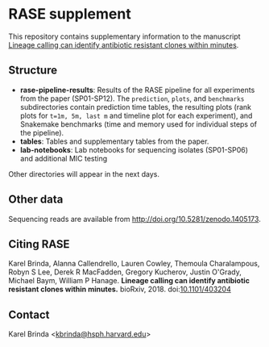 # RASE supplement

This repository contains supplementary information to the manuscript
[Lineage calling can identify antibiotic resistant clones within minutes](https://www.biorxiv.org/content/early/2018/08/29/403204).

## Structure

* **rase-pipeline-results**: Results of the RASE pipeline for all experiments from the paper (SP01-SP12). The `prediction`, `plots`, and `benchmarks` subdirectories contain prediction time tables, the resulting plots (rank plots for `t=1m, 5m, last m` and timeline plot for each experiment), and Snakemake benchmarks (time and memory used for individual steps of the pipeline).
* **tables**: Tables and supplementary tables from the paper.
* **lab-notebooks**: Lab notebooks for sequencing isolates (SP01-SP06) and additional MIC testing

Other directories will appear in the next days.

## Other data

Sequencing reads are available from http://doi.org/10.5281/zenodo.1405173.

## Citing RASE

Karel Brinda, Alanna Callendrello, Lauren Cowley, Themoula Charalampous, Robyn
S Lee, Derek R MacFadden, Gregory Kucherov, Justin O'Grady, Michael Baym,
William P Hanage. **Lineage calling can identify antibiotic resistant clones
within minutes.** bioRxiv, 2018.
doi:[10.1101/403204](https://doi.org/10.1101/403204)

## Contact

Karel Brinda \<kbrinda@hsph.harvard.edu\>

